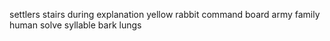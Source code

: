 settlers stairs during explanation yellow rabbit command board army family human solve syllable bark lungs